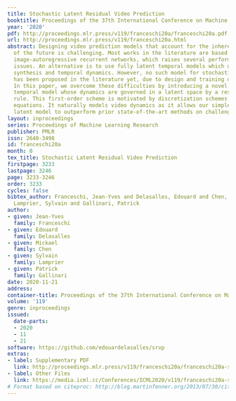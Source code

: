 ```yaml
---
title: Stochastic Latent Residual Video Prediction
booktitle: Proceedings of the 37th International Conference on Machine Learning
year: '2020'
pdf: http://proceedings.mlr.press/v119/franceschi20a/franceschi20a.pdf
url: http://proceedings.mlr.press/v119/franceschi20a.html
abstract: Designing video prediction models that account for the inherent uncertainty
  of the future is challenging. Most works in the literature are based on stochastic
  image-autoregressive recurrent networks, which raises several performance and applicability
  issues. An alternative is to use fully latent temporal models which untie frame
  synthesis and temporal dynamics. However, no such model for stochastic video prediction
  has been proposed in the literature yet, due to design and training difficulties.
  In this paper, we overcome these difficulties by introducing a novel stochastic
  temporal model whose dynamics are governed in a latent space by a residual update
  rule. This first-order scheme is motivated by discretization schemes of differential
  equations. It naturally models video dynamics as it allows our simpler, more interpretable,
  latent model to outperform prior state-of-the-art methods on challenging datasets.
layout: inproceedings
series: Proceedings of Machine Learning Research
publisher: PMLR
issn: 2640-3498
id: franceschi20a
month: 0
tex_title: Stochastic Latent Residual Video Prediction
firstpage: 3233
lastpage: 3246
page: 3233-3246
order: 3233
cycles: false
bibtex_author: Franceschi, Jean-Yves and Delasalles, Edouard and Chen, Mickael and
  Lamprier, Sylvain and Gallinari, Patrick
author:
- given: Jean-Yves
  family: Franceschi
- given: Edouard
  family: Delasalles
- given: Mickael
  family: Chen
- given: Sylvain
  family: Lamprier
- given: Patrick
  family: Gallinari
date: 2020-11-21
address: 
container-title: Proceedings of the 37th International Conference on Machine Learning
volume: '119'
genre: inproceedings
issued:
  date-parts:
  - 2020
  - 11
  - 21
software: https://github.com/edouardelasalles/srvp
extras:
- label: Supplementary PDF
  link: http://proceedings.mlr.press/v119/franceschi20a/franceschi20a-supp.pdf
- label: Other Files
  link: https://media.icml.cc/Conferences/ICML2020/v119/franceschi20a-supp.zip
# Format based on citeproc: http://blog.martinfenner.org/2013/07/30/citeproc-yaml-for-bibliographies/
---
```

